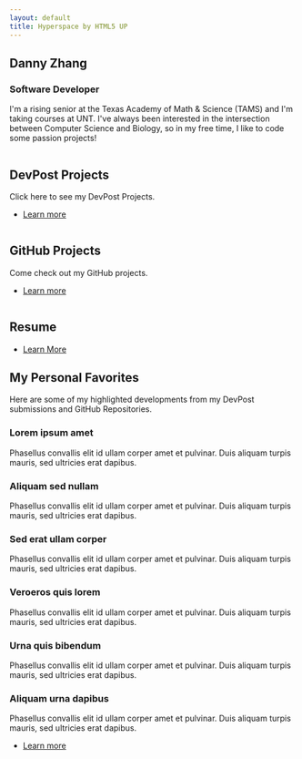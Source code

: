 ```yaml
---
layout: default
title: Hyperspace by HTML5 UP
---
```

<!-- Intro -->
<section id="intro" class="wrapper style1 fullscreen fade-up">
	<div class="inner">
		<h1>Danny Zhang</h1>
		<h3>Software Developer</h3>
		<p>I'm a rising senior at the Texas Academy of Math & Science (TAMS) and I'm taking courses at UNT. I've always been interested in the intersection between Computer Science and Biology, so in my free time, I like to code some passion projects!</p>
	</div>
</section>

<!-- One -->
<section id="one" class="wrapper style2 spotlights">
	<section>
		<a href="#" class="image"><img src="../dannyzhang1020.github.io/images/dev-post-555431.png" alt="" data-position="center center" /></a>
		<div class="content">
			<div class="inner">
				<h2>DevPost Projects</h2>
				<p>Click here to see my DevPost Projects.</p>
				<ul class="actions">
					<li><a href="https://devpost.com/dannyzhangtx" class="button" target = "_blank">Learn more</a></li>
				</ul>
			</div>
		</div>
	</section>
	<section>
		<a href="#" class="image"><img src="../dannyzhang1020.github.io/images/github-logo.png" alt="" data-position="top center" /></a>
		<div class="content">
			<div class="inner">
				<h2>GitHub Projects</h2>
				<p>Come check out my GitHub projects.</p>
				<ul class="actions">
					<li><a href="https://github.com/dannyzhang1020" class="button" target = "_blank">Learn more</a></li>
				</ul>
			</div>
		</div>
	</section>
	<section>
		<a href="#" class="image"><img src="../dannyzhang1020.github.io/images/cv_PNG44.png" alt="" data-position="25% 25%" /></a>
		<div class="content">
			<div class="inner">
				<h2>Resume</h2>
				<ul class="actions">
					<li><a href="../dannyzhang1020.github.io/images/DannyZhang_Resume.pdf" class="button" target = "_blank">Learn More</a></li>
				</ul>
			</div>
		</div>
	</section>
</section>

<!-- Two -->
<section id="two" class="wrapper style3 fade-up">
	<div class="inner">
		<h2>My Personal Favorites</h2>
		<p>Here are some of my highlighted developments from my DevPost submissions and GitHub Repositories.</p>
		<div class="features">
			<section>
				<span class="icon major fa-code"></span>
				<h3>Lorem ipsum amet</h3>
				<p>Phasellus convallis elit id ullam corper amet et pulvinar. Duis aliquam turpis mauris, sed ultricies erat dapibus.</p>
			</section>
			<section>
				<span class="icon major fa-lock"></span>
				<h3>Aliquam sed nullam</h3>
				<p>Phasellus convallis elit id ullam corper amet et pulvinar. Duis aliquam turpis mauris, sed ultricies erat dapibus.</p>
			</section>
			<section>
				<span class="icon major fa-cog"></span>
				<h3>Sed erat ullam corper</h3>
				<p>Phasellus convallis elit id ullam corper amet et pulvinar. Duis aliquam turpis mauris, sed ultricies erat dapibus.</p>
			</section>
			<section>
				<span class="icon major fa-desktop"></span>
				<h3>Veroeros quis lorem</h3>
				<p>Phasellus convallis elit id ullam corper amet et pulvinar. Duis aliquam turpis mauris, sed ultricies erat dapibus.</p>
			</section>
			<section>
				<span class="icon major fa-chain"></span>
				<h3>Urna quis bibendum</h3>
				<p>Phasellus convallis elit id ullam corper amet et pulvinar. Duis aliquam turpis mauris, sed ultricies erat dapibus.</p>
			</section>
			<section>
				<span class="icon major fa-diamond"></span>
				<h3>Aliquam urna dapibus</h3>
				<p>Phasellus convallis elit id ullam corper amet et pulvinar. Duis aliquam turpis mauris, sed ultricies erat dapibus.</p>
			</section>
		</div>
		<ul class="actions">
			<li><a href="#" class="button">Learn more</a></li>
		</ul>
	</div>
</section>
